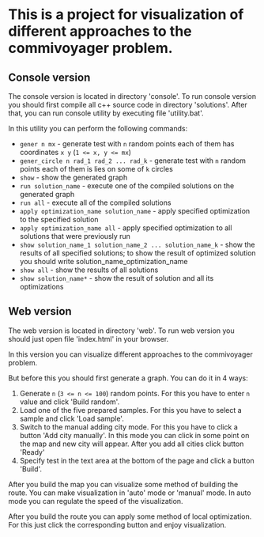 # This is a project for visualization of different approaches to the commivoyager problem.

## Console version

The console version is located in directory 'console'. To run console version you should first compile all c++ source code in directory 'solutions'. After that, you can run console utility by executing file 'utility.bat'.

In this utility you can perform the following commands:

* `gener n mx` - generate test with `n` random points each of them has coordinates `x y` (`1 <= x, y <= mx`)
* `gener_circle n rad_1 rad_2 ... rad_k` - generate test with `n` random points each of them is lies on some of `k` circles
* `show` - show the generated graph
* `run solution_name` - execute one of the compiled solutions on the generated graph
* `run all` - execute all of the compiled solutions
* `apply optimization_name solution_name` - apply specified optimization to the specified solution
* `apply optimization_name all` - apply specified optimization to all solutions that were previously run
* `show solution_name_1 solution_name_2 ... solution_name_k` - show the results of all specified solutions; to show the result of optimized solution you should write solution_name_optimization_name
* `show all` - show the results of all solutions
* `show solution_name*` - show the result of solution and all its optimizations

## Web version

The web version is located in directory 'web'. To run web version you should just open file 'index.html' in your browser.

In this version you can visualize different approaches to the commivoyager problem. 

But before this you should first generate a graph. You can do it in 4 ways:

1. Generate `n` (`3 <= n <= 100`) random points. For this you have to enter `n` value and click 'Build random'.
1. Load one of the five prepared samples. For this you have to select a sample and click 'Load sample'.
1. Switch to the manual adding city mode. For this you have to click a button 'Add city manually'. In this mode you can click in some point on the map and new city will appear. After you add all cities click button 'Ready'
1. Specify test in the text area at the bottom of the page and click a button 'Build'.

After you build the map you can visualize some method of building the route. You can make visualization in 'auto' mode or 'manual' mode. In auto mode you can regulate the speed of the visualization.

After you build the route you can apply some method of local optimization. For this just click the corresponding button and enjoy visualization.